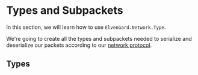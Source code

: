 # Types and Subpackets

In this section, we will learn how to use `ElvenGard.Network.Type`.

We're going to create all the types and subpackets needed to serialize and deserialize 
our packets according to our [network protocol](network_protocol.html).


## Types
